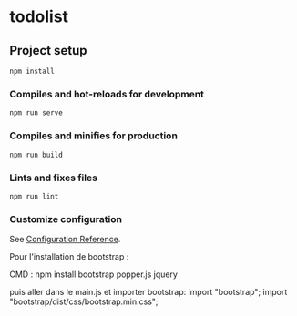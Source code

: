 # todolist

## Project setup

```
npm install
```

### Compiles and hot-reloads for development

```
npm run serve
```

### Compiles and minifies for production

```
npm run build
```

### Lints and fixes files

```
npm run lint
```

### Customize configuration

See [Configuration Reference](https://cli.vuejs.org/config/).

Pour l'installation de bootstrap :

CMD :
npm install bootstrap popper.js jquery

puis aller dans le main.js et importer bootstrap:
import "bootstrap";
import "bootstrap/dist/css/bootstrap.min.css";
